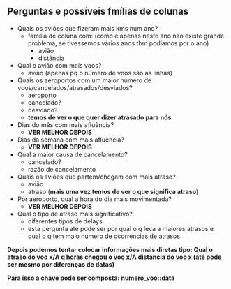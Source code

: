 ## Perguntas e possíveis fmílias de colunas
- Quais os aviões que fizeram mais kms num ano?
    - família de coluna com: (como é apenas neste ano não existe grande problema, se tivessemos vários anos tbm podiamos por o ano)
        - avião
        - distância
- Qual o avião com mais voos?
    - avião (apenas pq o número de voos são as linhas)
- Quais os aeroportos com um maior numero de voos/cancelados/atrasados/desviados?
    - aeroporto
    - cancelado?
    - desviado? 
    - **temos de ver o que quer dizer atrasado para nós**
- Dias do mês com mais afluência?
    - **VER MELHOR DEPOIS**
- Dias da semana com mais afluência?
    - **VER MELHOR DEPOIS**
- Qual a maior causa de cancelamento?
    - cancelado?
    - razão de cancelamento
- Quais os aviões que partem/chegam com mais atraso?
    - avião
    - atraso (**mais uma vez temos de ver o que significa atraso**)
- Por aeroporto, qual a hora do dia mais movimentada?
    - **VER MELHOR DEPOIS**
- Qual o tipo de atraso mais significativo?
    - diferentes tipos de delays
    - esta pergunta até pode ser por qual o q leva a maiores atrasos e qual o q tem maio numero de ocorrencias de atrasos.

**Depois podemos tentar colocar informações mais diretas tipo: Qual o atraso do voo x/A q horas chegou o voo x/A distancia do voo x (até pode ser mesmo por diferenças de datas)**

**Para isso a chave pode ser composta: numero_voo::data**